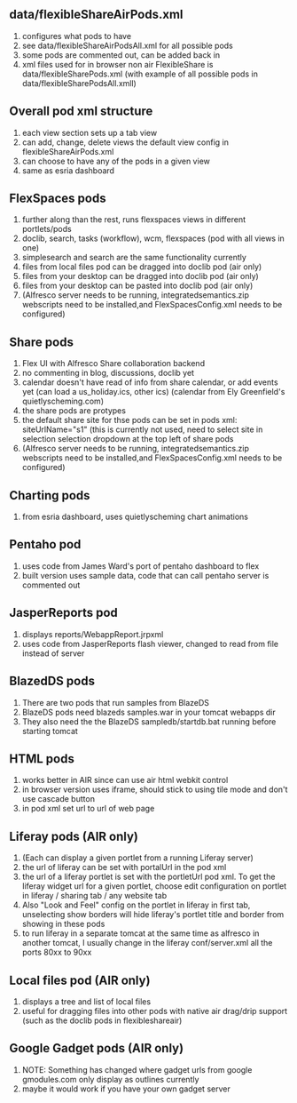 ## data/flexibleShareAirPods.xml ##
  1. configures what pods to have
  1. see data/flexibleShareAirPodsAll.xml for all possible pods
  1. some pods are commented out, can be added back in
  1. xml files used for in browser non air FlexibleShare is data/flexibleSharePods.xml (with example of all possible pods in data/flexibleSharePodsAll.xmll)


## Overall pod xml structure ##
  1. each view section sets up a tab view
  1. can add, change, delete views the default view config in flexibleShareAirPods.xml
  1. can choose to have any of the pods in a given view
  1. same as esria dashboard

## FlexSpaces pods ##
  1. further along than the rest, runs flexspaces views in different portlets/pods
  1. doclib, search, tasks (workflow), wcm, flexspaces (pod with all views in one)
  1. simplesearch and search are the same functionality currently
  1. files from local files pod can be dragged into doclib pod (air only)
  1. files from your desktop can be dragged into doclib pod (air only)
  1. files from your desktop can be pasted into doclib pod (air only)
  1. (Alfresco server needs to be running, integratedsemantics.zip webscripts need to be installed,and FlexSpacesConfig.xml needs to be configured)

## Share pods ##
  1. Flex UI with Alfresco Share collaboration backend
  1. no commenting in blog, discussions, doclib yet
  1. calendar doesn't have read of info from share calendar, or add events yet (can load a us\_holiday.ics, other ics) (calendar from Ely Greenfield's quietlyscheming.com)
  1. the share pods are protypes
  1. the default share site for thse pods can be set in pods xml: siteUrlName="s1" (this is currently not used, need to select site in selection selection dropdown at the top left of share pods
  1. (Alfresco server needs to be running, integratedsemantics.zip webscripts need to be installed,and FlexSpacesConfig.xml needs to be configured)

## Charting pods ##
  1. from esria dashboard, uses quietlyscheming chart animations

## Pentaho pod ##
  1. uses code from James Ward's port of pentaho dashboard to flex
  1. built version uses sample data, code that can call pentaho server is commented out

## JasperReports pod ##
  1. displays reports/WebappReport.jrpxml
  1. uses code from JasperReports flash viewer, changed to read from file instead of server

## BlazedDS pods ##
  1. There are two pods that run samples from BlazeDS
  1. BlazeDS pods need blazeds samples.war in your tomcat webapps dir
  1. They also need the the BlazeDS sampledb/startdb.bat running before starting tomcat

## HTML pods ##
  1. works better in AIR since can use air html webkit control
  1. in browser version uses iframe, should stick to using tile mode and don't use cascade button
  1. in pod xml set url to url of web page

## Liferay pods (AIR only) ##
  1. (Each can display a given portlet from a running Liferay server)
  1. the url of liferay can be set with portalUrl in the pod xml
  1. the url of a liferay portlet is set with the portletUrl pod xml. To get the liferay widget url for a given portlet, choose edit configuration on portlet in liferay / sharing tab / any website tab
  1. Also "Look and Feel" config on the portlet in liferay in first tab, unselecting show borders will hide liferay's portlet title and border from showing in these pods
  1. to run liferay in a separate tomcat at the same time as alfresco in another tomcat, I usually change in the liferay conf/server.xml all the ports 80xx to 90xx

## Local files pod (AIR only) ##
  1. displays a tree and list of local files
  1. useful for dragging files into other pods with native air drag/drip support (such as the doclib pods in flexibleshareair)

## Google Gadget pods (AIR only) ##
  1. NOTE: Something has changed where gadget urls from google gmodules.com only display as outlines currently
  1. maybe it would work if you have your own gadget server